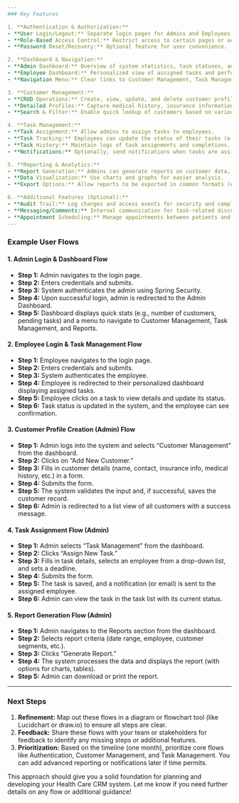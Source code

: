 ```yaml
---
### Key Features

1. **Authentication & Authorization:**
- **User Login/Logout:** Separate login pages for Admins and Employees.
- **Role-Based Access Control:** Restrict access to certain pages or actions based on the user's role.
- **Password Reset/Recovery:** Optional feature for user convenience.

2. **Dashboard & Navigation:**
- **Admin Dashboard:** Overview of system statistics, task statuses, and reports.
- **Employee Dashboard:** Personalized view of assigned tasks and performance metrics.
- **Navigation Menu:** Clear links to Customer Management, Task Management, Reports, and Profile settings.

3. **Customer Management:**
- **CRUD Operations:** Create, view, update, and delete customer profiles.
- **Detailed Profiles:** Capture medical history, insurance information, contact details, and notes.
- **Search & Filter:** Enable quick lookup of customers based on various criteria.

4. **Task Management:**
- **Task Assignment:** Allow admins to assign tasks to employees.
- **Task Tracking:** Employees can update the status of their tasks (e.g., pending, in-progress, completed).
- **Task History:** Maintain logs of task assignments and completions.
- **Notifications:** Optionally, send notifications when tasks are assigned or updated.

5. **Reporting & Analytics:**
- **Report Generation:** Admins can generate reports on customer data, task completion rates, and employee performance.
- **Data Visualization:** Use charts and graphs for easier analysis.
- **Export Options:** Allow reports to be exported in common formats (e.g., PDF, CSV).

6. **Additional Features (Optional):**
- **Audit Trail:** Log changes and access events for security and compliance.
- **Messaging/Comments:** Internal communication for task-related discussions.
- **Appointment Scheduling:** Manage appointments between patients and healthcare professionals.
---
```


### Example User Flows

#### 1. **Admin Login & Dashboard Flow**

- **Step 1:** Admin navigates to the login page.
- **Step 2:** Enters credentials and submits.
- **Step 3:** System authenticates the admin using Spring Security.
- **Step 4:** Upon successful login, admin is redirected to the Admin Dashboard.
- **Step 5:** Dashboard displays quick stats (e.g., number of customers, pending tasks) and a menu to navigate to Customer Management, Task Management, and Reports.

#### 2. **Employee Login & Task Management Flow**

- **Step 1:** Employee navigates to the login page.
- **Step 2:** Enters credentials and submits.
- **Step 3:** System authenticates the employee.
- **Step 4:** Employee is redirected to their personalized dashboard displaying assigned tasks.
- **Step 5:** Employee clicks on a task to view details and update its status.
- **Step 6:** Task status is updated in the system, and the employee can see confirmation.

#### 3. **Customer Profile Creation (Admin) Flow**

- **Step 1:** Admin logs into the system and selects “Customer Management” from the dashboard.
- **Step 2:** Clicks on “Add New Customer.”
- **Step 3:** Fills in customer details (name, contact, insurance info, medical history, etc.) in a form.
- **Step 4:** Submits the form.
- **Step 5:** The system validates the input and, if successful, saves the customer record.
- **Step 6:** Admin is redirected to a list view of all customers with a success message.

#### 4. **Task Assignment Flow (Admin)**

- **Step 1:** Admin selects “Task Management” from the dashboard.
- **Step 2:** Clicks “Assign New Task.”
- **Step 3:** Fills in task details, selects an employee from a drop-down list, and sets a deadline.
- **Step 4:** Submits the form.
- **Step 5:** The task is saved, and a notification (or email) is sent to the assigned employee.
- **Step 6:** Admin can view the task in the task list with its current status.

#### 5. **Report Generation Flow (Admin)**

- **Step 1:** Admin navigates to the Reports section from the dashboard.
- **Step 2:** Selects report criteria (date range, employee, customer segments, etc.).
- **Step 3:** Clicks “Generate Report.”
- **Step 4:** The system processes the data and displays the report (with options for charts, tables).
- **Step 5:** Admin can download or print the report.

---

### Next Steps

1. **Refinement:** Map out these flows in a diagram or flowchart tool (like Lucidchart or draw.io) to ensure all steps are clear.
2. **Feedback:** Share these flows with your team or stakeholders for feedback to identify any missing steps or additional features.
3. **Prioritization:** Based on the timeline (one month), prioritize core flows like Authentication, Customer Management, and Task Management. You can add advanced reporting or notifications later if time permits.

This approach should give you a solid foundation for planning and developing your Health Care CRM system. Let me know if you need further details on any flow or additional guidance!

